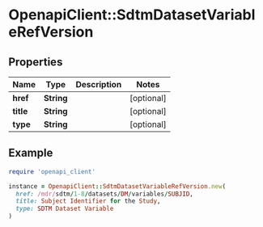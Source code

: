 # OpenapiClient::SdtmDatasetVariableRefVersion

## Properties

| Name | Type | Description | Notes |
| ---- | ---- | ----------- | ----- |
| **href** | **String** |  | [optional] |
| **title** | **String** |  | [optional] |
| **type** | **String** |  | [optional] |

## Example

```ruby
require 'openapi_client'

instance = OpenapiClient::SdtmDatasetVariableRefVersion.new(
  href: /mdr/sdtm/1-8/datasets/DM/variables/SUBJID,
  title: Subject Identifier for the Study,
  type: SDTM Dataset Variable
)
```

